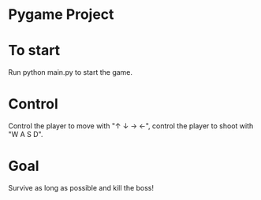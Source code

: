# Pygame Project

# To start
Run python main.py to start the game.

# Control
Control the player to move with "↑ ↓ → ←", control the player to shoot with "W A S D".

# Goal
Survive as long as possible and kill the boss!